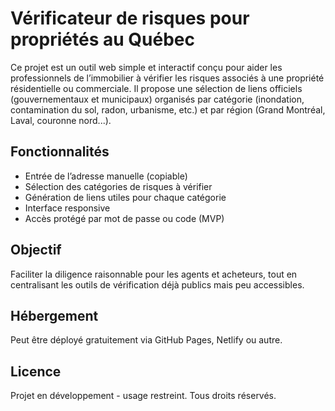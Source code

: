 # Vérificateur de risques pour propriétés au Québec

Ce projet est un outil web simple et interactif conçu pour aider les professionnels de l’immobilier à vérifier les risques associés à une propriété résidentielle ou commerciale. Il propose une sélection de liens officiels (gouvernementaux et municipaux) organisés par catégorie (inondation, contamination du sol, radon, urbanisme, etc.) et par région (Grand Montréal, Laval, couronne nord...).

## Fonctionnalités
- Entrée de l’adresse manuelle (copiable)
- Sélection des catégories de risques à vérifier
- Génération de liens utiles pour chaque catégorie
- Interface responsive
- Accès protégé par mot de passe ou code (MVP)

## Objectif
Faciliter la diligence raisonnable pour les agents et acheteurs, tout en centralisant les outils de vérification déjà publics mais peu accessibles.

## Hébergement
Peut être déployé gratuitement via GitHub Pages, Netlify ou autre.

## Licence
Projet en développement - usage restreint. Tous droits réservés.
